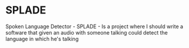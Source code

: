 # SPLADE

Spoken Language Detector - SPLADE - Is a project where I should write a software that given an audio with someone talking could detect the language in which he's talking
